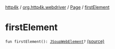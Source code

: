[http4k](../../index.md) / [org.http4k.webdriver](../index.md) / [Page](index.md) / [firstElement](./first-element.md)

# firstElement

`fun firstElement(): `[`JSoupWebElement`](../-j-soup-web-element/index.md)`?` [(source)](https://github.com/http4k/http4k/blob/master/http4k-testing-webdriver/src/main/kotlin/org/http4k/webdriver/Page.kt#L17)